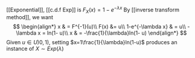 [[Exponential]], [[c.d.f Exp]] is $F_X(x)=1-e^{-\lambda x}$
By [[inverse transform method]], we want 
$$
\begin{align*}
	x & = F^{-1}(u)\\
	F(x) &= u\\
	1-e^{-\lambda x} & = u\\
	-\lambda x = ln(1- u)\\
	x & = -\frac{1}{\lambda}ln(1- u)
\end{align*}
$$
Given $u\in U)0,1)$, setting $x=1\frac{1}{\lambda}ln(1-u)$ produces an instance of $X\sim Exp(\lambda)$
